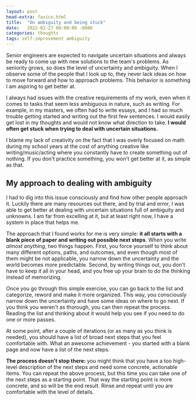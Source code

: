 ```yaml
---
layout: post
head-extra: favico.html
title:  "On ambiguity and being stuck"
date:   2022-02-27 00:00:00 -0800
categories: thoughts
tags: self-improvement ambiguity
---
```

Senior engineers are expected to navigate uncertain situations and always be ready to come up with new solutions to the team's problems.
As seniority grows, so does the level of uncertainty and ambiguity.
When I observe some of the people that I look up to, they never lack ideas on how to move forward and how to approach problems.
This behavior is something I am aspiring to get better at.

I always had issues with the creative requirements of my work, even when it comes to tasks that seem less ambiguous in nature, such as writing.
For example, in my masters, we often had to write essays, and I had so much trouble getting started and writing out the first few sentences.
I would easily get lost in my thoughts and would not know what direction to take. **I would often get stuck when trying to deal with uncertain situations.**

I blame my lack of creativity on the fact that I was overly focused on math during my school years at the cost of anything creative like writing/music/acting
where you constantly have to create something out of nothing.
If you don't practice something, you won't get better at it, as simple as that.

## My approach to dealing with ambiguity

I had to dig into this issue consciously and find how other people approach it. Luckily there are many resources out there, and by trial and error, I was
able to get better at dealing with uncertain situations full of ambiguity and unknowns.
I am far from excelling at it, but at least right now, I have a system in place that helps me.


The approach that I found works for me is very simple: **it all starts with a blank piece of paper and writing out possible next steps**. When you write *almost anything*, two things happen.
First, you force yourself to think about many different options, paths, and outcomes, and even though most of them might be
not applicable, you narrow down the uncertainty and the world becomes more predictable.
Second, by writing things out, you don't have to keep it all in your head, and you free up your brain to do the thinking instead of memorizing. <!-- (TODO: add more benefits). -->

Once you go through this simple exercise, you can go back to the list and categorize, reword and make it more organized.
This way, you consciously narrow down the uncertainty and have some ideas on where to go next. If you
think you weren't as thorough, you can then repeat the process. Reading the list and thinking about it would help you see if you need to do one or more passes.

At some point, after a couple of iterations (or as many as you think is needed), you should have a list of broad next steps that you feel comfortable with.
What an awesome achievement - you started with a blank page and now have a list of the next steps.

**The process doesn't stop there:** you might think that you have a too high-level description of the next steps and need some concrete, actionable items.
You can repeat the above process, but this time you can take one of the next steps as a starting point. That way the starting point is more concrete,
and so will be the end result. Rinse and repeat until you are comfortable with the level of details.




<!-- TODO: Example -->

<!--
# OLD

At least this is how it is when you're doing math in school, even for high-level math competitions in middle and high school.
Maybe if I was going for a Ph.D. in math or doing some math-based job for a living, it would have to be different, but I don't know that.
Even though solving math problems can be highly challenging and intellectually satisfying, it does not reflect life or prepare you for it.

On the other hand, creative types create something out of nothing, it's in the job description.
Sure they can get stuck (writer's block), but getting unstuck and navigating uncertainty is (at least in my interpretation) a basic skill set of creative types.

-->
